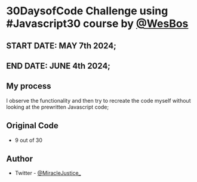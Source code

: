 # 30DaysofCode Challenge using #Javascript30 course by [@WesBos](https://wesbos.com/courses)





## START DATE: MAY 7th 2024;
## END DATE: JUNE 4th 2024;


## My process
I observe the functionality and then try to recreate the code myself without looking at the prewritten Javascript code;

## Original Code
- 9 out of 30 



## Author
- Twitter - [@MiracleJustice_](https://twitter.com/miraclejustice_)
